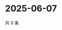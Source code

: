 # 2025-06-07

共 0 条

<!-- BEGIN ZHIHUVIDEO -->
<!-- 最后更新时间 Sat Jun 07 2025 11:39:09 GMT+0800 (China Standard Time) -->

<!-- END ZHIHUVIDEO -->
